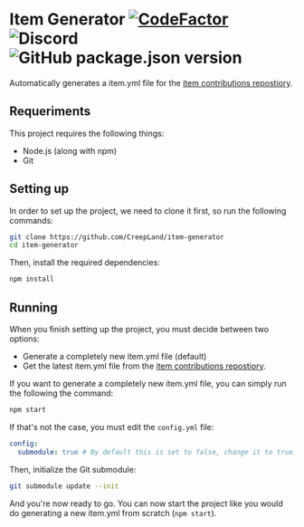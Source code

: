# Item Generator [![CodeFactor](https://www.codefactor.io/repository/github/creepland/item-generator/badge/master)](https://www.codefactor.io/repository/github/creepland/item-generator/overview/master) ![Discord](https://img.shields.io/discord/702398630128255047?color=768AD4&label=discord) ![GitHub package.json version](https://img.shields.io/github/package-json/v/CreepLand/item-generator)
Automatically generates a item.yml file for the [item contributions repostiory](https://github.com/CreepLand/item-contributions).
## Requeriments
This project requires the following things:

- Node.js (along with npm)
- Git

## Setting up
In order to set up the project, we need to clone it first, so run the following commands:
```sh
git clone https://github.com/CreepLand/item-generator
cd item-generator
```
Then, install the required dependencies:
```sh
npm install
```
## Running
When you finish setting up the project, you must decide between two options:

- Generate a completely new item.yml file (default)
- Get the latest item.yml file from the [item contributions repostiory](https://github.com/CreepLand/item-contributions).

If you want to generate a completely new item.yml file, you can simply run the following the command:
```sh
npm start
```
If that's not the case, you must edit the `config.yml` file:
```yaml
config:
  submodule: true # By default this is set to false, change it to true.
```
Then, initialize the Git submodule:
```sh
git submodule update --init
```
And you're now ready to go. You can now start the project like you would do generating a new item.yml from scratch (`npm start`).

